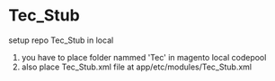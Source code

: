 # Tec_Stub
setup repo Tec_Stub in local

1. you have to place folder nammed 'Tec' in magento local codepool
2. also place Tec_Stub.xml file at app/etc/modules/Tec_Stub.xml
